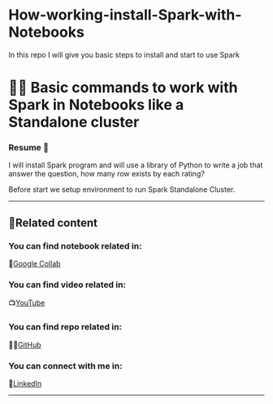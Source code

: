 # How-working-install-Spark-with-Notebooks
In this repo I will give you basic steps to install and start to use Spark

# 🌟📝 Basic commands to work with Spark in Notebooks like a Standalone cluster

### Resume 🧾

I will install Spark program and will use a library of Python to write a job that answer the question, how many row exists by each rating?

Before start we setup environment to run Spark Standalone Cluster.

---

## 🔗Related content 
### You can find notebook related in: 
📀[Google Collab](https://colab.research.google.com/drive/1jKDMz7bxJa0hBhyeJ2kuzhr3ejythIIe?usp=sharing) 

### You can find video related in:
📺[YouTube](https://youtu.be/KxNzlGv1cKQ) 

### You can find repo related in:
🐱‍🏍[GitHub](https://github.com/xlmriosx/How-working-install-Spark-with-Notebooks) 

### You can connect with me in:
🧬[LinkedIn](https://www.linkedin.com/in/xlmriosx/) 

--- 
